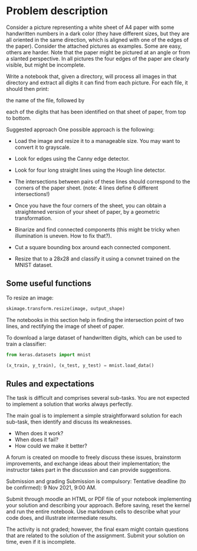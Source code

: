 # Problem description
Consider a picture representing a white sheet of A4 paper with some handwritten numbers in a dark color (they have different sizes, but they are all oriented in the same direction, which is aligned with one of the edges of the paper).  Consider the attached pictures as examples. Some are easy, others are harder. Note that the paper might be pictured at an angle or from a slanted perspective.  In all pictures the four edges of the paper are clearly visible, but might be incomplete.

Write a notebook that, given a directory, will process all images in that directory and extract all digits it can find from each picture. For each file, it should then print:

the name of the file, followed by

each of the digits that has been identified on that sheet of paper, from top to bottom.

Suggested approach
One possible approach is the following:

- Load the image and resize it to a manageable size. You may want to convert it to grayscale.

- Look for edges using the Canny edge detector.

- Look for four long straight lines using the Hough line detector.

- The intersections between pairs of these lines should correspond to the corners of the paper sheet.
(note: 4 lines define 6 different intersections!)

- Once you have the four corners of the sheet, you can obtain a straightened version of your sheet of paper, by a geometric transformation.

- Binarize and find connected components (this might be tricky when illumination is uneven. How to fix that?).

- Cut a square bounding box around each connected component.

- Resize that to a 28x28 and classify it using a convnet trained on the MNIST dataset.

## Some useful functions
To resize an image: 

```python
skimage.transform.resize(image, output_shape)
```

The notebooks in this section help in finding the intersection point of two lines, and rectifying the image of sheet of paper.

To download a large dataset of handwritten digits, which can be used to train a classifier:

```python 
from keras.datasets import mnist

(x_train, y_train), (x_test, y_test) = mnist.load_data()
```

## Rules and expectations
The task is difficult and comprises several sub-tasks. You are not expected to implement a solution that works always perfectly.

The main goal is to implement a simple straightforward solution for each sub-task, then identify and discuss its weaknesses. 
- When does it work? 
- When does it fail? 
- How could we make it better?

A forum is created on moodle to freely discuss these issues, brainstorm improvements, and exchange ideas about their implementation; the instructor takes part in the discussion and can provide suggestions.

Submission and grading
Submission is compulsory: 
Tentative deadline (to be confirmed): 9 Nov 2021, 9:00 AM.

Submit through moodle an HTML or PDF file of your notebook implementing your solution and describing your approach. Before saving, reset the kernel and run the entire notebook. Use markdown cells to describe what your code does, and illustrate intermediate results.

The activity is not graded; however, the final exam might contain questions that are related to the solution of the assignment. Submit your solution on time, even if it is incomplete.